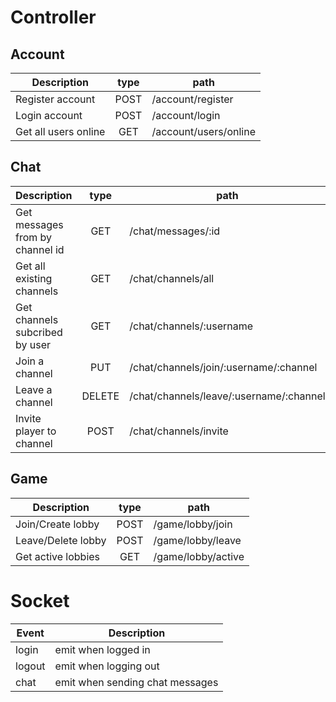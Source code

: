 # Controller
## Account
| Description           | type | path                   |
| --------------------- |:----:|----------------------- |
| Register account      |POST  | /account/register      |
| Login account         |POST  | /account/login         |
| Get all users online  |GET   | /account/users/online  |

## Chat
| Description                       | type | path                                   |
| ---------------------             |:----:|-----------------------                 |
| Get messages from by channel id   |GET   | /chat/messages/:id                     |
| Get all existing channels         |GET   | /chat/channels/all                     |
| Get channels subcribed by user    |GET   | /chat/channels/:username               |   
| Join a channel                    |PUT   | /chat/channels/join/:username/:channel |
| Leave a channel                   |DELETE| /chat/channels/leave/:username/:channel|
| Invite player to channel          |POST  | /chat/channels/invite                  |

## Game
| Description                       | type | path                                   |
| ---------------------             |:----:|-----------------------                 |
| Join/Create lobby                 |POST  | /game/lobby/join                       |
| Leave/Delete lobby                |POST  | /game/lobby/leave                      |
| Get active lobbies                |GET   | /game/lobby/active                     |

# Socket
|Event  | Description                       |
|-----  | -----------                       |
|login  | emit when logged in               |
|logout | emit when logging out             |
|chat   | emit when sending chat messages   |